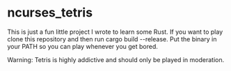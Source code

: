 # ncurses_tetris
This is just a fun little project I wrote to learn some Rust. If you want to play clone this repository and then run cargo build --release.
Put the binary in your PATH so you can play whenever you get bored.  
  
Warning: Tetris is highly addictive and should only be played in moderation.

